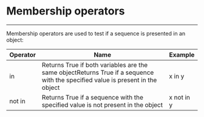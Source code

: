 # Membership operators

---
Membership operators are used to test if a sequence is presented in an object:

| Operator | Name                                                                                                                           | Example                   |
|----------|--------------------------------------------------------------------------------------------------------------------------------|---------------------------|
| in       | Returns True if both variables are the same objectReturns True if a sequence with the specified value is present in the object | x in y                    |
| not in   | Returns True if a sequence with the specified value is not present in the object                                               | x not in y                |
